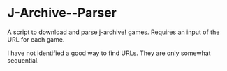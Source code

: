 # J-Archive--Parser
A script to download and parse j-archive! games. Requires an input of the URL for each game.

I have not identified a good way to find URLs.  They are only somewhat sequential.
